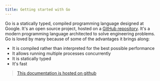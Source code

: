 ```yaml
---
title: Getting started with Go
---
```


Go is a statically typed, compiled programming language designed at Google.  It's an open source project,  hosted on a  [GitHub repository](<https://github.com/golang/go>). It's a modern programming language architected to solve engineering problems. Go is loved by many because of some of the advantages it brings along:

- It  is compiled rather than interpreted for the best possible performance
- It allows  running multiple processes concurrently
- It is statically typed 
- It's fast

> [This documentation is hosted on github](http://example.com/signup) 
